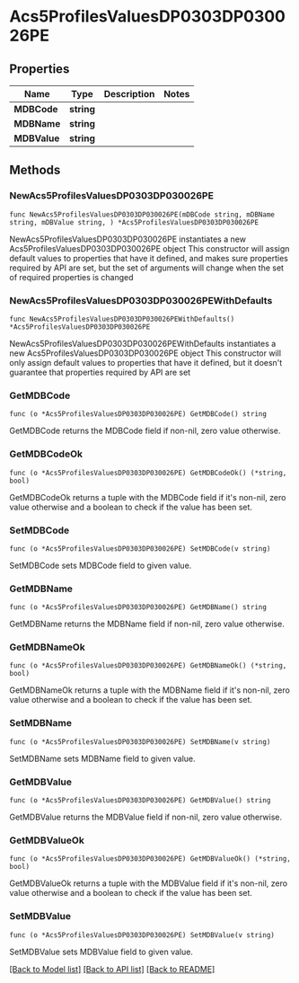 # Acs5ProfilesValuesDP0303DP030026PE

## Properties

Name | Type | Description | Notes
------------ | ------------- | ------------- | -------------
**MDBCode** | **string** |  | 
**MDBName** | **string** |  | 
**MDBValue** | **string** |  | 

## Methods

### NewAcs5ProfilesValuesDP0303DP030026PE

`func NewAcs5ProfilesValuesDP0303DP030026PE(mDBCode string, mDBName string, mDBValue string, ) *Acs5ProfilesValuesDP0303DP030026PE`

NewAcs5ProfilesValuesDP0303DP030026PE instantiates a new Acs5ProfilesValuesDP0303DP030026PE object
This constructor will assign default values to properties that have it defined,
and makes sure properties required by API are set, but the set of arguments
will change when the set of required properties is changed

### NewAcs5ProfilesValuesDP0303DP030026PEWithDefaults

`func NewAcs5ProfilesValuesDP0303DP030026PEWithDefaults() *Acs5ProfilesValuesDP0303DP030026PE`

NewAcs5ProfilesValuesDP0303DP030026PEWithDefaults instantiates a new Acs5ProfilesValuesDP0303DP030026PE object
This constructor will only assign default values to properties that have it defined,
but it doesn't guarantee that properties required by API are set

### GetMDBCode

`func (o *Acs5ProfilesValuesDP0303DP030026PE) GetMDBCode() string`

GetMDBCode returns the MDBCode field if non-nil, zero value otherwise.

### GetMDBCodeOk

`func (o *Acs5ProfilesValuesDP0303DP030026PE) GetMDBCodeOk() (*string, bool)`

GetMDBCodeOk returns a tuple with the MDBCode field if it's non-nil, zero value otherwise
and a boolean to check if the value has been set.

### SetMDBCode

`func (o *Acs5ProfilesValuesDP0303DP030026PE) SetMDBCode(v string)`

SetMDBCode sets MDBCode field to given value.


### GetMDBName

`func (o *Acs5ProfilesValuesDP0303DP030026PE) GetMDBName() string`

GetMDBName returns the MDBName field if non-nil, zero value otherwise.

### GetMDBNameOk

`func (o *Acs5ProfilesValuesDP0303DP030026PE) GetMDBNameOk() (*string, bool)`

GetMDBNameOk returns a tuple with the MDBName field if it's non-nil, zero value otherwise
and a boolean to check if the value has been set.

### SetMDBName

`func (o *Acs5ProfilesValuesDP0303DP030026PE) SetMDBName(v string)`

SetMDBName sets MDBName field to given value.


### GetMDBValue

`func (o *Acs5ProfilesValuesDP0303DP030026PE) GetMDBValue() string`

GetMDBValue returns the MDBValue field if non-nil, zero value otherwise.

### GetMDBValueOk

`func (o *Acs5ProfilesValuesDP0303DP030026PE) GetMDBValueOk() (*string, bool)`

GetMDBValueOk returns a tuple with the MDBValue field if it's non-nil, zero value otherwise
and a boolean to check if the value has been set.

### SetMDBValue

`func (o *Acs5ProfilesValuesDP0303DP030026PE) SetMDBValue(v string)`

SetMDBValue sets MDBValue field to given value.



[[Back to Model list]](../README.md#documentation-for-models) [[Back to API list]](../README.md#documentation-for-api-endpoints) [[Back to README]](../README.md)


